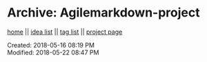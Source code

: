 # Archive: Agilemarkdown-project

[home](../index.md) || [idea list](../ideas.md) || [tag list](../tags.md) || [project page](../agilemarkdown-project.md)

Created: 2018-05-16 08:19 PM  
Modified: 2018-05-22 08:47 PM  
